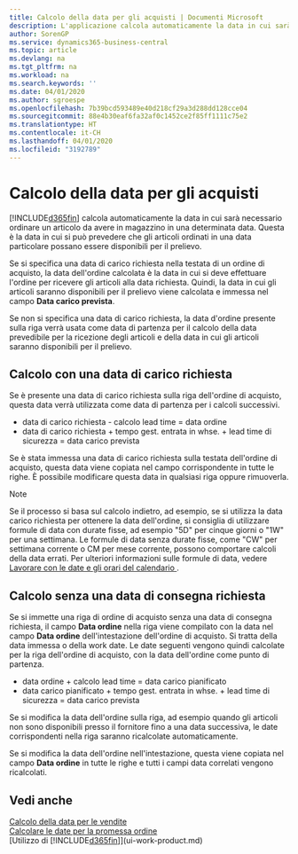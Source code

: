 ```yaml
---
title: Calcolo della data per gli acquisti | Documenti Microsoft
description: L'applicazione calcola automaticamente la data in cui sarà necessario ordinare un articolo da avere in magazzino in una determinata data. Questa è la data in cui si può prevedere che gli articoli ordinati in una data particolare possano essere disponibili per il prelievo.
author: SorenGP
ms.service: dynamics365-business-central
ms.topic: article
ms.devlang: na
ms.tgt_pltfrm: na
ms.workload: na
ms.search.keywords: ''
ms.date: 04/01/2020
ms.author: sgroespe
ms.openlocfilehash: 7b39bcd593489e40d218cf29a3d288dd128cce04
ms.sourcegitcommit: 88e4b30eaf6fa32af0c1452ce2f85ff1111c75e2
ms.translationtype: HT
ms.contentlocale: it-CH
ms.lasthandoff: 04/01/2020
ms.locfileid: "3192789"
---
```

# <a name="date-calculation-for-purchases"></a>Calcolo della data per gli acquisti
[!INCLUDE[d365fin](includes/d365fin_md.md)] calcola automaticamente la data in cui sarà necessario ordinare un articolo da avere in magazzino in una determinata data. Questa è la data in cui si può prevedere che gli articoli ordinati in una data particolare possano essere disponibili per il prelievo.  

Se si specifica una data di carico richiesta nella testata di un ordine di acquisto, la data dell'ordine calcolata è la data in cui si deve effettuare l'ordine per ricevere gli articoli alla data richiesta. Quindi, la data in cui gli articoli saranno disponibili per il prelievo viene calcolata e immessa nel campo **Data carico prevista**.  

Se non si specifica una data di carico richiesta, la data d'ordine presente sulla riga verrà usata come data di partenza per il calcolo della data prevedibile per la ricezione degli articoli e della data in cui gli articoli saranno disponibili per il prelievo.  

## <a name="calculating-with-a-requested-receipt-date"></a>Calcolo con una data di carico richiesta  
Se è presente una data di carico richiesta sulla riga dell'ordine di acquisto, questa data verrà utilizzata come data di partenza per i calcoli successivi.  

- data di carico richiesta - calcolo lead time = data ordine  
- data di carico richiesta + tempo gest. entrata in whse. + lead time di sicurezza = data carico prevista  

Se è stata immessa una data di carico richiesta sulla testata dell'ordine di acquisto, questa data viene copiata nel campo corrispondente in tutte le righe. È possibile modificare questa data in qualsiasi riga oppure rimuoverla.  

> [!Note]
> Se il processo si basa sul calcolo indietro, ad esempio, se si utilizza la data carico richiesta per ottenere la data dell'ordine, si consiglia di utilizzare formule di data con durate fisse, ad esempio "5D" per cinque giorni o "1W" per una settimana. Le formule di data senza durate fisse, come "CW" per settimana corrente o CM per mese corrente, possono comportare calcoli della data errati. Per ulteriori informazioni sulle formule di data, vedere [Lavorare con le date e gli orari del calendario ](ui-enter-date-ranges.md).

## <a name="calculating-without-a-requested-delivery-date"></a>Calcolo senza una data di consegna richiesta  
Se si immette una riga di ordine di acquisto senza una data di consegna richiesta, il campo **Data ordine** nella riga viene compilato con la data nel campo **Data ordine** dell'intestazione dell'ordine di acquisto. Si tratta della data immessa o della work date. Le date seguenti vengono quindi calcolate per la riga dell'ordine di acquisto, con la data dell'ordine come punto di partenza.  

- data ordine + calcolo lead time = data carico pianificato  
- data carico pianificato + tempo gest. entrata in whse. + lead time di sicurezza = data carico prevista  

Se si modifica la data dell'ordine sulla riga, ad esempio quando gli articoli non sono disponibili presso il fornitore fino a una data successiva, le date corrispondenti nella riga saranno ricalcolate automaticamente.  

Se si modifica la data dell'ordine nell'intestazione, questa viene copiata nel campo **Data ordine** in tutte le righe e tutti i campi data correlati vengono ricalcolati.  

## <a name="see-also"></a>Vedi anche  
 [Calcolo della data per le vendite](sales-date-calculation-for-sales.md)   
 [Calcolare le date per la promessa ordine](sales-how-to-calculate-order-promising-dates.md)  
 [Utilizzo di [!INCLUDE[d365fin](includes/d365fin_md.md)]](ui-work-product.md)
